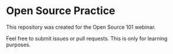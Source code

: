 # Open Source Practice

This repository was created for the Open Source 101 webinar.

Feel free to submit issues or pull requests. This is only for learning purposes.
